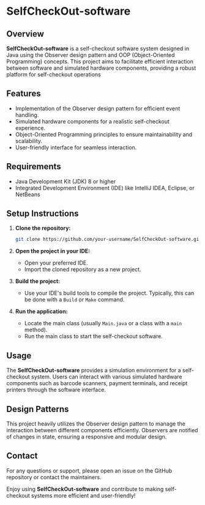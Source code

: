 # SelfCheckOut-software

## Overview
**SelfCheckOut-software** is a self-checkout software system designed in Java using the Observer design pattern and OOP (Object-Oriented Programming) concepts. This project aims to facilitate efficient interaction between software and simulated hardware components, providing a robust platform for self-checkout operations

## Features
- Implementation of the Observer design pattern for efficient event handling.
- Simulated hardware components for a realistic self-checkout experience.
- Object-Oriented Programming principles to ensure maintainability and scalability.
- User-friendly interface for seamless interaction.

## Requirements
- Java Development Kit (JDK) 8 or higher
- Integrated Development Environment (IDE) like IntelliJ IDEA, Eclipse, or NetBeans

## Setup Instructions
1. **Clone the repository:**
    ```sh
    git clone https://github.com/your-username/SelfCheckOut-software.git
    ```
2. **Open the project in your IDE:**
    - Open your preferred IDE.
    - Import the cloned repository as a new project.

3. **Build the project:**
    - Use your IDE's build tools to compile the project. Typically, this can be done with a `Build` or `Make` command.

4. **Run the application:**
    - Locate the main class (usually `Main.java` or a class with a `main` method).
    - Run the main class to start the self-checkout software.

## Usage
The **SelfCheckOut-software** provides a simulation environment for a self-checkout system. Users can interact with various simulated hardware components such as barcode scanners, payment terminals, and receipt printers through the software interface.

## Design Patterns
This project heavily utilizes the Observer design pattern to manage the interaction between different components efficiently. Observers are notified of changes in state, ensuring a responsive and modular design.


## Contact
For any questions or support, please open an issue on the GitHub repository or contact the maintainers.

Enjoy using **SelfCheckOut-software** and contribute to making self-checkout systems more efficient and user-friendly!
